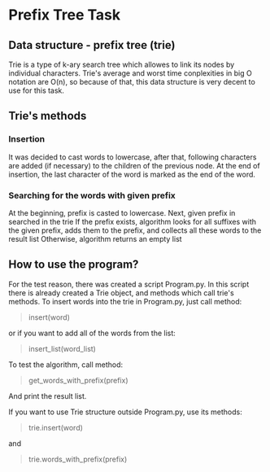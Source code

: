 ﻿# Prefix Tree Task


## Data structure - prefix tree (trie)

Trie is a type of k-ary search tree which allowes to link its nodes by individual characters. Trie's average and worst time conplexities in big O notation are O(n), so because of that, this data structure is very decent to use for this task.

## Trie's methods

### Insertion

It was decided to cast words to lowercase, after that, following characters are added (if necessary)
to the children of the previous node. At the end of insertion, the last character
of the word is marked as the end of the word.

### Searching for the words with given prefix

At the beginning, prefix is casted to lowercase. Next, given prefix in searched in the trie
If the prefix exists, algorithm looks for all suffixes with the given prefix, adds them to the prefix, and collects all these words to the result list
Otherwise, algorithm returns an empty list

## How to use the program?

For the test reason, there was created a script Program.py. In this script there is already created a Trie object, and methods which call trie's methods.
To insert words into the trie in Program.py, just call method:
>insert(word)

or if you want to add all of the words from the list:
>insert_list(word_list)

To test the algorithm, call method:
>get_words_with_prefix(prefix)

And print the result list.

If you want to use Trie structure outside Program.py, use its methods:
>trie.insert(word)

and

>trie.words_with_prefix(prefix)





